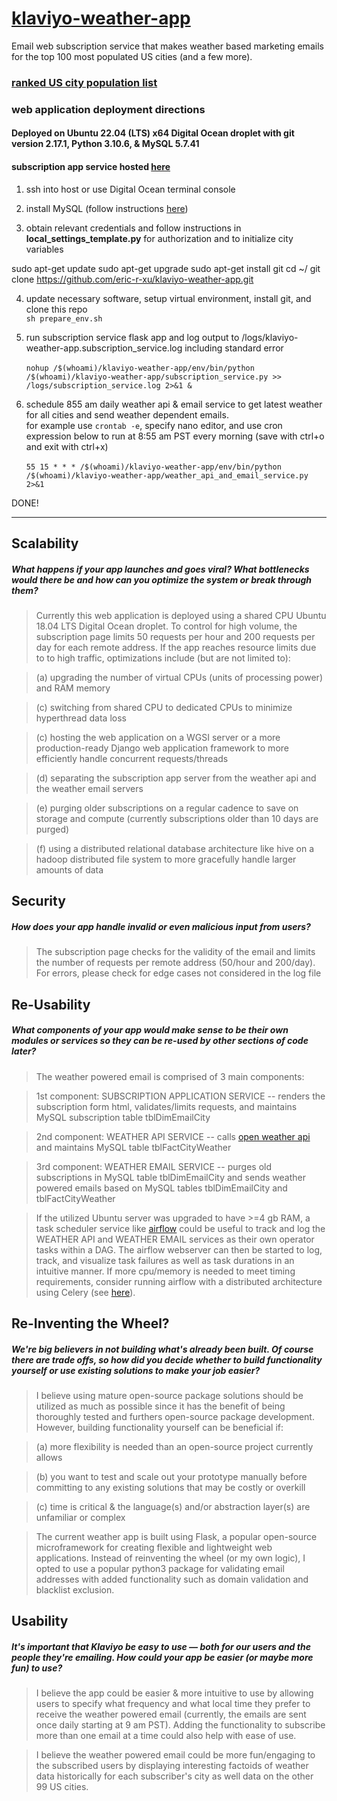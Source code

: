 # [klaviyo-weather-app](https://www.klaviyo.com/)
Email web subscription service that makes weather based marketing emails for the top 100 most populated US cities (and a few more).
### [ranked US city population list](https://en.wikipedia.org/wiki/List_of_United_States_cities_by_population)

### web application deployment directions
#### Deployed on Ubuntu 22.04 (LTS) x64 Digital Ocean droplet with git version 2.17.1, Python 3.10.6, & MySQL 5.7.41 
#### subscription app service hosted [here](http://ericrxu.com:1984/klaviyo_weather_app)
1. ssh into host or use Digital Ocean terminal console

2. install MySQL (follow instructions [here](https://www.digitalocean.com/community/tutorials/how-to-install-mysql-on-ubuntu-20-04))

3. obtain relevant credentials and follow instructions in **local_settings_template.py** for authorization and to initialize city variables

sudo apt-get update
sudo apt-get upgrade
sudo apt-get install git
cd ~/
git clone https://github.com/eric-r-xu/klaviyo-weather-app.git

4. update necessary software, setup virtual environment, install git, and  clone this repo<br>
`sh prepare_env.sh`

5. run subscription service flask app and log output to /logs/klaviyo-weather-app.subscription_service.log including standard error <br><br>
`nohup /$(whoami)/klaviyo-weather-app/env/bin/python /$(whoami)/klaviyo-weather-app/subscription_service.py >> /logs/subscription_service.log 2>&1 &`

6. schedule 855 am daily weather api & email service to get latest weather for all cities and send weather dependent emails. <br> 
for example use `crontab -e`, specify nano editor, and use cron expression below to run at 8:55 am PST every morning (save with ctrl+o and exit with ctrl+x) <br><br>
`55 15 * * * /$(whoami)/klaviyo-weather-app/env/bin/python /$(whoami)/klaviyo-weather-app/weather_api_and_email_service.py 2>&1`

DONE!

-----------------------------------------------------------------------------------------------------------------------------

## Scalability 
##### What happens if your app launches and goes viral? What bottlenecks would there be and how can you optimize the system or break through them?

>Currently this web application is deployed using a shared CPU Ubuntu 18.04 LTS Digital Ocean droplet.  To control for high volume, the subscription page limits 50 requests per hour and 200 requests per day for each remote address.  If the app reaches resource limits due to to high traffic, optimizations include (but are not limited to):

>(a) upgrading the number of virtual CPUs (units of processing power) and RAM memory

>(c) switching from shared CPU to dedicated CPUs to minimize hyperthread data loss

>(c) hosting the web application on a WGSI server or a more production-ready Django web application framework to more efficiently handle concurrent requests/threads

>(d) separating the subscription app server from the weather api and the weather email servers

>(e) purging older subscriptions on a regular cadence to save on storage and compute (currently subscriptions older than 10 days are purged)

>(f) using a distributed relational database architecture like hive on a hadoop distributed file system to more gracefully handle larger amounts of data



## Security 
##### How does your app handle invalid or even malicious input from users?

>The subscription page checks for the validity of the email and limits the number of requests per remote address (50/hour and 200/day).  For errors, please check for edge cases not considered in the log file

## Re-Usability 
##### What components of your app would make sense to be their own modules or services so they can be re-used by other sections of code later?

>The weather powered email is comprised of 3 main components: 

>1st component: SUBSCRIPTION APPLICATION SERVICE -- renders the subscription form html, validates/limits requests, and maintains MySQL subscription table tblDimEmailCity

>2nd component: WEATHER API SERVICE -- calls [open weather api]([https://www.weatherbit.io/api](https://openweathermap.org/api)) and maintains MySQL table tblFactCityWeather

>3rd component: WEATHER EMAIL SERVICE -- purges old subscriptions in MySQL table tblDimEmailCity and sends weather powered emails based on MySQL tables tblDimEmailCity and tblFactCityWeather

>If the utilized Ubuntu server was upgraded to have >=4 gb RAM, a task scheduler service like [airflow](https://airflow.apache.org/) could be useful to track and log the WEATHER API and WEATHER EMAIL services as their own operator tasks within a DAG.  The airflow webserver can then be started to log, track, and visualize task failures as well as task durations in an intuitive manner.  If more cpu/memory is needed to meet timing requirements, consider running airflow with a distributed architecture using Celery (see [here](https://medium.com/@manuelmourato25/when-airflow-isnt-fast-enough-distributed-orchestration-of-multiple-small-workloads-with-celery-afb3daebe611)).

## Re-Inventing the Wheel? 
##### We're big believers in not building what's already been built. Of course there are trade offs, so how did you decide whether to build functionality yourself or use existing solutions to make your job easier?

>I believe using mature open-source package solutions should be utilized as much as possible since it has the benefit of being thoroughly tested and furthers open-source package development.  However, building functionality yourself can be beneficial if:

>(a) more flexibility is needed than an open-source project currently allows 

>(b) you want to test and scale out your prototype manually before committing to any existing solutions that may be costly or overkill

>(c) time is critical & the language(s) and/or abstraction layer(s) are unfamiliar or complex

>The current weather app is built using Flask, a popular open-source microframework for creating flexible and lightweight web applications.  Instead of reinventing the wheel (or my own logic), I opted to use a popular python3 package for validating email addresses with added functionality such as domain validation and blacklist exclusion.


## Usability 
##### It's important that Klaviyo be easy to use — both for our users and the people they're emailing. How could your app be easier (or maybe more fun) to use?

>I believe the app could be easier & more intuitive to use by allowing users to specify what frequency and what local time they prefer to receive the weather powered email (currently, the emails are sent once daily starting at 9 am PST).  Adding the functionality to subscribe more than one email at a time could also help with ease of use.


>I believe the weather powered email could be more fun/engaging to the subscribed users by displaying interesting factoids of weather data historically for each subscriber's city as well data on the other 99 US cities.  
